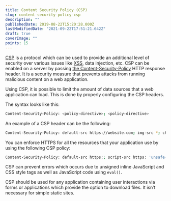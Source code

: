 ```yaml
---
title: Content Security Policy (CSP)
slug: content-security-policy-csp
description: ""
publishedDate: 2019-08-22T15:20:28.000Z
lastModifiedDate: "2021-09-22T17:51:21.642Z"
draft: true
coverImage: ""
points: 15
---
```


[CSP](https://developer.mozilla.org/en-US/docs/Web/HTTP/CSP) is a protocol which can be used to provide an additional level of security over various issues like [XSS](https://developer.mozilla.org/en-US/docs/Glossary/Cross-site_scripting), data injection, etc. CSP can be enabled on a server by passing [the Content-Security-Policy](https://developer.mozilla.org/en-US/docs/Web/HTTP/Headers/Content-Security-Policy) HTTP response header. It is a security measure that prevents attacks from running malicious content on a web application.

Using CSP, it is possible to limit the amount of data sources that a web application can load. This is done by properly configuring the CSP headers.

The syntax looks like this:

```bash
Content-Security-Policy: <policy-directive>; <policy-directive>
```

An example of a CSP header can be the following:

```bash
Content-Security-Policy: default-src https://website.com; img-src *; child-src 'none';
```

You can enforce HTTPS for all the resources that your application use by using the following CSP policy:

```bash
Content-Security-Policy: default-src https:; script-src https: 'unsafe-inline'; style-src https: 'unsafe-inline'
```

CSP can prevent errors which occurs due to unsigned inline JavaScript and CSS style tags as well as JavaScript code using `eval()`.

CSP should be used for any application containing user interactions via forms or applications which provide the option to download files. It isn’t necessary for simple static sites.
